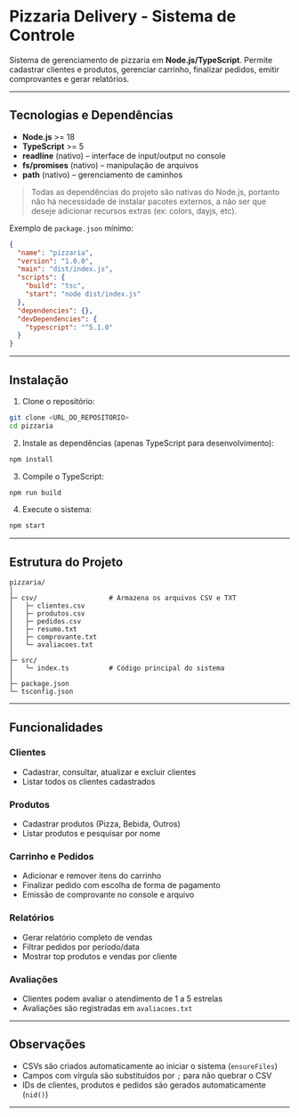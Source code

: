# Pizzaria Delivery - Sistema de Controle

Sistema de gerenciamento de pizzaria em **Node.js/TypeScript**. Permite cadastrar clientes e produtos, gerenciar carrinho, finalizar pedidos, emitir comprovantes e gerar relatórios.

---

## Tecnologias e Dependências

* **Node.js** >= 18
* **TypeScript** >= 5
* **readline** (nativo) – interface de input/output no console
* **fs/promises** (nativo) – manipulação de arquivos
* **path** (nativo) – gerenciamento de caminhos

> Todas as dependências do projeto são nativas do Node.js, portanto não há necessidade de instalar pacotes externos, a não ser que deseje adicionar recursos extras (ex: colors, dayjs, etc).

Exemplo de `package.json` mínimo:

```json
{
  "name": "pizzaria",
  "version": "1.0.0",
  "main": "dist/index.js",
  "scripts": {
    "build": "tsc",
    "start": "node dist/index.js"
  },
  "dependencies": {},
  "devDependencies": {
    "typescript": "^5.1.0"
  }
}
```

---

## Instalação

1. Clone o repositório:

```bash
git clone <URL_DO_REPOSITORIO>
cd pizzaria
```

2. Instale as dependências (apenas TypeScript para desenvolvimento):

```bash
npm install
```

3. Compile o TypeScript:

```bash
npm run build
```

4. Execute o sistema:

```bash
npm start
```

---

## Estrutura do Projeto

```
pizzaria/
│
├─ csv/                  # Armazena os arquivos CSV e TXT
│   ├─ clientes.csv
│   ├─ produtos.csv
│   ├─ pedidos.csv
│   ├─ resumo.txt
│   ├─ comprovante.txt
│   └─ avaliacoes.txt
│
├─ src/
│   └─ index.ts          # Código principal do sistema
│
├─ package.json
└─ tsconfig.json
```

---

## Funcionalidades

### Clientes

* Cadastrar, consultar, atualizar e excluir clientes
* Listar todos os clientes cadastrados

### Produtos

* Cadastrar produtos (Pizza, Bebida, Outros)
* Listar produtos e pesquisar por nome

### Carrinho e Pedidos

* Adicionar e remover itens do carrinho
* Finalizar pedido com escolha de forma de pagamento
* Emissão de comprovante no console e arquivo

### Relatórios

* Gerar relatório completo de vendas
* Filtrar pedidos por período/data
* Mostrar top produtos e vendas por cliente

### Avaliações

* Clientes podem avaliar o atendimento de 1 a 5 estrelas
* Avaliações são registradas em `avaliacoes.txt`

---

## Observações

* CSVs são criados automaticamente ao iniciar o sistema (`ensureFiles`)
* Campos com vírgula são substituídos por `;` para não quebrar o CSV
* IDs de clientes, produtos e pedidos são gerados automaticamente (`nid()`)

---